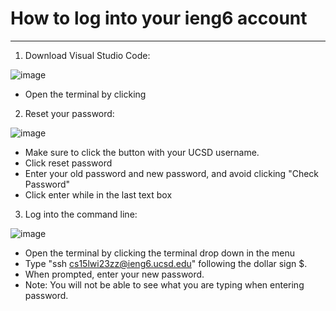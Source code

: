 # **How to log into your ieng6 account**
---

1. Download Visual Studio Code:

![image](https://user-images.githubusercontent.com/122496390/211968312-75fb0d43-1086-435b-a5bb-027bc7e689c2.png)
* Open the terminal by clicking 

2. Reset your password:

![image](https://user-images.githubusercontent.com/122496390/211969278-3ade5870-a76b-4492-9a27-c3e9f702682f.png)
* Make sure to click the button with your UCSD username.
* Click reset password
* Enter your old password and new password, and avoid clicking "Check Password"
* Click enter while in the last text box

3. Log into the command line:

![image](https://user-images.githubusercontent.com/122496390/211969910-419f35b2-4026-4a6b-b74a-b8cbbef23163.png)
* Open the terminal by clicking the terminal drop down in the menu
* Type "ssh cs15lwi23zz@ieng6.ucsd.edu" following the dollar sign $.
* When prompted, enter your new password.
* Note: You will not be able to see what you are typing when entering password.
